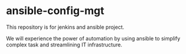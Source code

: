 # ansible-config-mgt
This repository is for jenkins and ansible project. 

We will experience the power of automation by using ansible to simplify complex task and streamlining IT infrastructure.  

